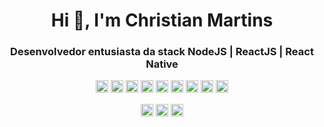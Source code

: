 <h1 align="center">Hi 👋, I'm Christian Martins</h1>
<h3 align="center">Desenvolvedor entusiasta da stack NodeJS | ReactJS | React Native</h3>
<p align="center"><img src="https://konpa.github.io/devicon/devicon.git/icons/react/react-original-wordmark.svg" alt="react" width="20" height="20"/> <img src="https://konpa.github.io/devicon/devicon.git/icons/docker/docker-original-wordmark.svg" alt="docker" width="20" height="20"/> <img src="https://konpa.github.io/devicon/devicon.git/icons/html5/html5-original-wordmark.svg" alt="html5" width="20" height="20"/> <img src="https://konpa.github.io/devicon/devicon.git/icons/javascript/javascript-original.svg" alt="javascript" width="20" height="20"/> <img src="https://konpa.github.io/devicon/devicon.git/icons/typescript/typescript-original.svg" alt="typescript" width="20" height="20"/> <img src="https://konpa.github.io/devicon/devicon.git/icons/mongodb/mongodb-original-wordmark.svg" alt="mongodb" width="20" height="20"/> <img src="https://konpa.github.io/devicon/devicon.git/icons/mysql/mysql-original-wordmark.svg" alt="mysql" width="20" height="20"/> <img src="https://konpa.github.io/devicon/devicon.git/icons/postgresql/postgresql-original-wordmark.svg" alt="postgresql" width="20" height="20"/> <img src="https://konpa.github.io/devicon/devicon.git/icons/nodejs/nodejs-original-wordmark.svg" alt="nodejs" width="20" height="20"/></p><p align="center">
<a href="https://twitter.com/@chri37ian" target="blank"><img align="center" src="https://cdn.jsdelivr.net/npm/simple-icons@3.0.1/icons/twitter.svg" alt="@chri37ian" height="20" width="20" /></a>
<a href="https://linkedin.com/in/chrmartins" target="blank"><img align="center" src="https://cdn.jsdelivr.net/npm/simple-icons@3.0.1/icons/linkedin.svg" alt="chrmartins" height="20" width="20" /></a>
<a href="https://instagram.com/chrmartins" target="blank"><img align="center" src="https://cdn.jsdelivr.net/npm/simple-icons@3.0.1/icons/instagram.svg" alt="chrmartins" height="20" width="20" /></a>
</p>
<!--
**chrmartins/chrmartins** is a ✨ _special_ ✨ repository because its `README.md` (this file) appears on your GitHub profile.

Here are some ideas to get you started:

- 🔭 I’m currently working on ...
- 🌱 I’m currently learning ...
- 👯 I’m looking to collaborate on ...
- 🤔 I’m looking for help with ...
- 💬 Ask me about ...
- 📫 How to reach me: ...
- 😄 Pronouns: ...
- ⚡ Fun fact: ...
-->
